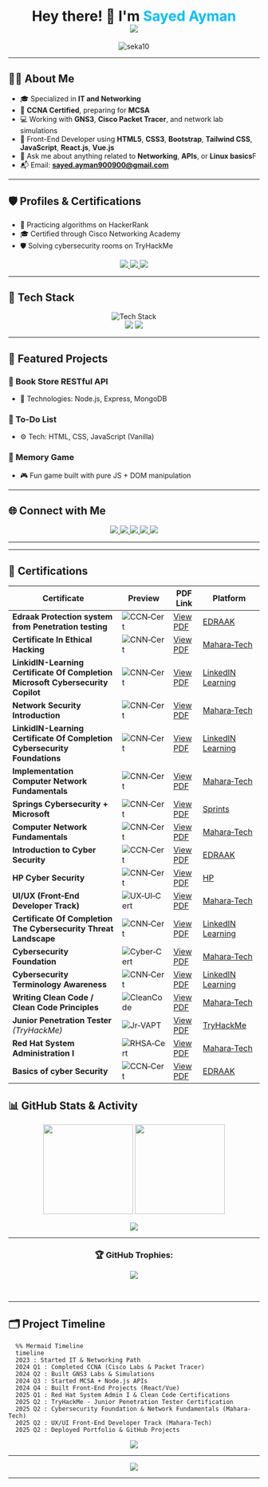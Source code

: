 <!-- README.md for seka10 -->

<h1 align="center">
  Hey there! 👋 I'm <span style="color:#00bfff">Sayed Ayman</span>
  <br>
  <img src="https://readme-typing-svg.demolab.com/?font=Fira+Code&duration=4000&pause=1000&color=00FFC6&center=true&vCenter=true&width=435&lines=Junior+IT+Specialist%5BNetworking%5D;Front-End+Developer"/>
</h1>

<p align="center">
  <img src="https://komarev.com/ghpvc/?username=seka10&label=Profile%20views&color=0e75b6&style=flat" alt="seka10" />
</p>

---

## 👨‍💻 About Me

- 🎓 Specialized in **IT and Networking**
- 🧠 **CCNA Certified**, preparing for **MCSA**
- 💻 Working with **GNS3**, **Cisco Packet Tracer**, and network lab simulations
- 🎨 Front-End Developer using **HTML5**, **CSS3**, **Bootstrap**, **Tailwind CSS**, **JavaScript**, **React.js**, **Vue.js**
- 💬 Ask me about anything related to **Networking**, **APIs**, or **Linux basics**F
- 📬 Email: **sayed.ayman900900@gmail.com**

---

## 🛡️ Profiles & Certifications

  <!--Need some Changes -->
- 🧩 Practicing algorithms on HackerRank
- 🎓 Certified through Cisco Networking Academy
- 🛡️ Solving cybersecurity rooms on TryHackMe
<p align="center">
  <a href="https://tryhackme.com/p/e.auwk1911" target="_blank">
    <img src="https://img.shields.io/badge/TryHackMe-%20Cybersecurity%20Labs-E93E30?style=for-the-badge&logo=tryhackme&logoColor=white"/>
  </a>
  
  <a href="https://www.netacad.com/profile?&tab=profile" target="_blank">
    <img src="https://img.shields.io/badge/Cisco%20NetAcad-%20Networking%20Certs-0B5CAD?style=for-the-badge&logo=cisco&logoColor=white"/>
  </a>
 
  <a href="https://www.hackerrank.com/dashboard" target="_blank">
    <img src="https://img.shields.io/badge/HackerRank-%20Algorithms%20&%20Code-2EC866?style=for-the-badge&logo=hackerrank&logoColor=white"/>
  </a>
</p>

---

## 🚀 Tech Stack

<p align="center">
  <img src="https://skillicons.dev/icons?i=html,css,tailwind,bootstrap,js,nodejs,react,vue" alt="Tech Stack" />
  <br>
  <img src="https://img.shields.io/badge/GNS3-404D59?style=for-the-badge&logo=gns3&logoColor=white"/>
  <img src="https://img.shields.io/badge/PacketTracer-0078D7?style=for-the-badge&logo=cisco&logoColor=white"/>
</p>

---

## 📁 Featured Projects

### 📘 Book Store RESTful API
- 🧩 Technologies: Node.js, Express, MongoDB

### 📝 To-Do List
- ⚙️ Tech: HTML, CSS, JavaScript (Vanilla)

### 🧠 Memory Game
- 🎮 Fun game built with pure JS + DOM manipulation

---

## 🌐 Connect with Me

<p align="center">
  <a href="https://api.whatsapp.com/send/?phone=201095463272&text&type=phone_number&app_absent=0" target="_blank">
    <img src="https://img.shields.io/badge/Whatsapp-25D366?style=for-the-badge&logo=whatsapp&logoColor=white"/>
  </a>
  <a href="https://www.instagram.com/sayed_x_ayman/" target="_blank">
    <img src="https://img.shields.io/badge/Instagram-E4405F?style=for-the-badge&logo=instagram&logoColor=white"/>
  </a>
  <a href="https://www.facebook.com/profile.php?id=100014948612662" target="_blank">
    <img src="https://img.shields.io/badge/Facebook-1877F2?style=for-the-badge&logo=facebook&logoColor=white"/>
  </a>
  <a href="https://x.com/SayedAyman92?t=UUgBFCgV9z0hEcUNIeMAvw&s=08" target="_blank">
    <img src="https://img.shields.io/badge/Twitter-1DA1F2?style=for-the-badge&logo=twitter&logoColor=white"/>
  </a>
  <a href="https://www.linkedin.com/in/xseka10x" target="_blank">
    <img src="https://img.shields.io/badge/LinkedIn-0077B5?style=for-the-badge&logo=linkedin&logoColor=white"/>
  </a>
</p>

---

---
## 📄 Certifications

| Certificate                                | Preview                                             | PDF Link     | Platform       |
|--------------------------------------------|-----------------------------------------------------|-------------------|----------------|
| **Edraak Protection system from Penetration testing**| ![CCN‑Cert]( https://github.com/seka10/seka10/blob/main/PNG/Edraak%20Protection%20system%20from%20Penetration%20testing%20.png ) | [View PDF]( https://github.com/seka10/seka10/blob/main/certification/Course_Certificate_EDRAAK_Protect_Systems_From_penetrations.pdf ) | [ EDRAAK ]( https://www.edraak.org/ ) |
| **Certificate In Ethical Hacking** | ![CNN‑Cert]( https://github.com/seka10/seka10/blob/main/PNG/Course_Certificate_InEthicalHacking_En.png ) | [View PDF]( https://github.com/seka10/seka10/blob/main/certification/Course_Certificate_InEthicalHacking_En.pdf ) | [Mahara‑Tech](https://maharatech.gov.eg/) |
| **LinkidIN-Learning Certificate Of Completion Microsoft Cybersecurity Copilot** | ![CNN‑Cert]( https://github.com/seka10/seka10/blob/main/PNG/CertificateOfCompletion_Microsoft%20Security%20Copilot.png ) | [View PDF]( https://github.com/seka10/seka10/blob/main/certification/CertificateOfCompletion_Microsoft%20Security%20Copilot.pdf ) | [LinkedIN Learning]( https://www.linkedin.com/learning/ ) |
| **Network Security Introduction** | ![CNN‑Cert](https://github.com/seka10/seka10/blob/main/PNG/Network%20_Security_Introduction_Certificate.png) | [View PDF](https://github.com/seka10/seka10/blob/main/certification/Network%20_Security_Introduction_Certificate-EN.pdf) | [Mahara‑Tech](https://maharatech.gov.eg/) |
| **LinkidIN-Learning Certificate Of Completion Cybersecurity Foundations** | ![CNN‑Cert]( https://github.com/seka10/seka10/blob/main/PNG/CertificateOfCompletion_Cybersecurity%20Foundations.png ) | [View PDF]( https://github.com/seka10/seka10/blob/main/certification/CertificateOfCompletion_Cybersecurity%20Foundations.pdf ) | [LinkedIN Learning]( https://www.linkedin.com/learning/ ) |
| **Implementation Computer Network Fundamentals** | ![CNN‑Cert](https://github.com/seka10/seka10/blob/main/PNG/Course_Implementation_Computer_Networking_Fundamentals_Certificate_En.png) | [View PDF](https://github.com/seka10/seka10/blob/main/certification/Course_Implementation_Computer_Networking_Fundamentals_Certificate_En.pdf) | [Mahara‑Tech](https://maharatech.gov.eg/) |
| **Springs Cybersecurity + Microsoft** | ![CNN‑Cert]( https://github.com/seka10/seka10/blob/main/PNG/Microsoft%20-%20Summer%20Camp.png ) | [View PDF]( https://github.com/seka10/seka10/blob/main/certification/Microsoft%20-%20Certification.pdf ) | [Sprints]( https://sprints.ai/ar-eg ) |
| **Computer Network Fundamentals** | ![CNN‑Cert](https://github.com/seka10/seka10/blob/main/PNG/Course_Computer_Network_Fundamentals_Certificate_En.png) | [View PDF](https://github.com/seka10/seka10/blob/main/certification/Course_Computer_Network_Fundamentals_Certificate_En.pdf) | [Mahara‑Tech](https://maharatech.gov.eg/) |
|**Introduction to Cyber Security**| ![CCN‑Cert](  https://github.com/seka10/seka10/blob/main/PNG/Edraak.png ) | [View PDF]( https://github.com/seka10/seka10/blob/main/certification/Course_Certificate_EDRAAK.pdf ) | [ EDRAAK ]( https://www.edraak.org/ ) |
| **HP Cyber Security** | ![CNN‑Cert](https://github.com/seka10/seka10/blob/main/PNG/HP.png) | [View PDF](https://github.com/seka10/seka10/blob/main/certification/HP_certificate.pdf) | [HP](https://www.life-global.org/) |
| **UI/UX (Front‑End Developer Track)**| ![UX‑UI‑Cert](https://github.com/seka10/seka10/blob/main/PNG/UXD.png) | [View PDF](https://github.com/seka10/seka10/blob/main/certification/Course_UX-UI_Certificate_En.pdf) | [Mahara‑Tech](https://maharatech.gov.eg/) |
| **Certificate Of Completion The Cybersecurity Threat Landscape**| ![CNN‑Cert]( https://github.com/seka10/seka10/blob/main/PNG/CertificateOfCompletion_The%20Cybersecurity%20Threat%20Landscape.png ) | [View PDF]( https://github.com/seka10/seka10/blob/main/certification/CertificateOfCompletion_The%20Cybersecurity%20Threat%20Landscape.pdf ) | [LinkedIN Learning]( https://www.linkedin.com/learning/ ) |
| **Cybersecurity Foundation** | ![Cyber‑Cert](https://github.com/seka10/seka10/blob/main/PNG/Course_CyberSecurityforAll_Certificate_En.png) | [View PDF](https://github.com/seka10/seka10/blob/main/certification/Course_CyberSecurityforAll_Certificate_En.pdf) | [Mahara‑Tech](https://maharatech.gov.eg/) |
| **Cybersecurity Terminology Awareness** | ![CNN‑Cert]( https://github.com/seka10/seka10/blob/main/PNG/CertificateOfCompletion_Cybersecurity%20Awareness%20Cybersecurity%20Terminology.png ) | [View PDF]( https://github.com/seka10/seka10/blob/main/certification/CertificateOfCompletion_Cybersecurity%20Awareness%20Cybersecurity%20Terminology.pdf ) | [LinkedIN Learning]( https://www.linkedin.com/learning/ ) |
| **Writing Clean Code / Clean Code Principles** | ![CleanCode](https://github.com/seka10/seka10/blob/main/PNG/CleanCoding.png) | [View PDF](https://github.com/seka10/seka10/blob/main/certification/_Course_Clean_Code_Certificate_En.pdf) | [Mahara‑Tech](https://maharatech.gov.eg/) |
| **Junior Penetration Tester** *(TryHackMe)*| ![Jr‑VAPT](https://github.com/seka10/seka10/blob/main/PNG/TryHackMe_Certification.jpg) | [View PDF](https://github.com/seka10/seka10/blob/main/certification/TryHackMe_Certification.pdf) | [TryHackMe](https://tryhackme.com/p/Seka10) |
| **Red Hat System Administration I**| ![RHSA‑Cert](https://github.com/seka10/seka10/blob/main/PNG/RedHatSystem.png) | [View PDF](https://github.com/seka10/seka10/blob/main/certification/redhat%20certifications%20-%20EN.pdf) | [Mahara‑Tech](https://maharatech.gov.eg/) |
| **Basics of cyber Security**| ![CCN‑Cert](https://github.com/seka10/seka10/blob/main/PNG/Edraak%20Basics%20of%20cyber%20Security.png ) | [View PDF]( https://github.com/seka10/seka10/blob/main/certification/Course_Certificate_EDRAAK_Basics_of_cyber_Security.pdf ) | [ EDRAAK ]( https://www.edraak.org/ ) |

## 📊 GitHub Stats & Activity

<p align="center">
  <img src="https://github-readme-stats.vercel.app/api?username=seka10&show_icons=true&theme=tokyonight" height="180"/>
  <img src="https://github-readme-stats.vercel.app/api/top-langs/?username=seka10&layout=compact&theme=tokyonight" height="180"/>
</p>

<p align="center">
  <img src="https://github-readme-streak-stats.herokuapp.com/?user=seka10&theme=tokyonight&hide_border=true" />
</p>

---
<h3 align="center">🏆 GitHub Trophies:</h3>
  <p align="center">
    <img src="https://github-profile-trophy.vercel.app/?username=a-hemeda&theme=onestar&row=1&column=7"/>
  </p>
  <br>

---

## 🗂️ Project Timeline

```mermaid
  %% Mermaid Timeline
  timeline
  2023 : Started IT & Networking Path
  2024 Q1 : Completed CCNA (Cisco Labs & Packet Tracer)
  2024 Q2 : Built GNS3 Labs & Simulations
  2024 Q3 : Started MCSA + Node.js APIs
  2024 Q4 : Built Front-End Projects (React/Vue)
  2025 Q1 : Red Hat System Admin I & Clean Code Certifications
  2025 Q2 : TryHackMe - Junior Penetration Tester Certification
  2025 Q2 : Cybersecurity Foundation & Network Fundamentals (Mahara-Tech)
  2025 Q2 : UX/UI Front-End Developer Track (Mahara-Tech)
  2025 Q2 : Deployed Portfolio & GitHub Projects

```

<p align="center">
    <img src="https://raw.githubusercontent.com/platane/snk/output/github-contribution-grid-snake-dark.svg"> <!-- Snake -->
  </p>

---

<p align="center">
  <img src="https://capsule-render.vercel.app/api?type=waving&color=0:00bfff,100:0e75b6&height=100&section=footer"/>
</p>

---

